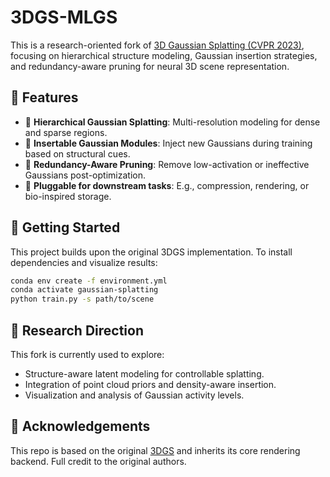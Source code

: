 # 3DGS-MLGS

This is a research-oriented fork of [3D Gaussian Splatting (CVPR 2023)](https://repo-sam.inria.fr/fungraph/3d-gaussian-splatting/), focusing on hierarchical structure modeling, Gaussian insertion strategies, and redundancy-aware pruning for neural 3D scene representation.

## 🚀 Features

- 📐 **Hierarchical Gaussian Splatting**: Multi-resolution modeling for dense and sparse regions.
- 🎯 **Insertable Gaussian Modules**: Inject new Gaussians during training based on structural cues.
- 🧽 **Redundancy-Aware Pruning**: Remove low-activation or ineffective Gaussians post-optimization.
- 🧠 **Pluggable for downstream tasks**: E.g., compression, rendering, or bio-inspired storage.

## 🔧 Getting Started

This project builds upon the original 3DGS implementation. To install dependencies and visualize results:

```bash
conda env create -f environment.yml
conda activate gaussian-splatting
python train.py -s path/to/scene
```

## 🧪 Research Direction

This fork is currently used to explore:

- Structure-aware latent modeling for controllable splatting.
- Integration of point cloud priors and density-aware insertion.
- Visualization and analysis of Gaussian activity levels.

## 📂 Acknowledgements

This repo is based on the original [3DGS](https://github.com/graphdeco-inria/gaussian-splatting) and inherits its core rendering backend. Full credit to the original authors.

